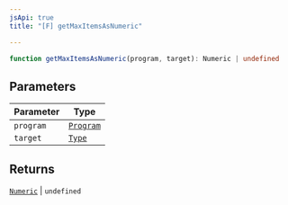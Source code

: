```yaml
---
jsApi: true
title: "[F] getMaxItemsAsNumeric"

---
```

```ts
function getMaxItemsAsNumeric(program, target): Numeric | undefined
```

## Parameters

| Parameter | Type |
| ------ | ------ |
| `program` | [`Program`](../interfaces/Program.md) |
| `target` | [`Type`](../type-aliases/Type.md) |

## Returns

[`Numeric`](../interfaces/Numeric.md) \| `undefined`
